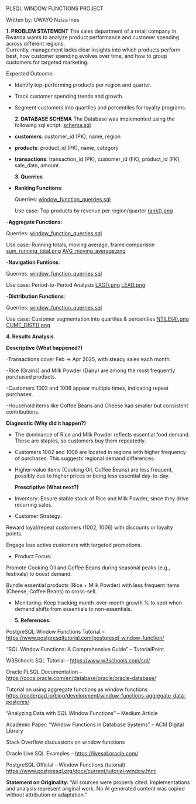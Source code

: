 PLSQL WINDOW FUNCTIONS PROJECT

Written by: UWAYO Nziza Ines

**1. PROBLEM STATEMENT**
The sales department of a retail company in Rwanda wants to analyze product performance and customer spending across different regions.  
Currently, management lacks clear insights into which products perform best, how customer spending evolves over time, and how to group customers for targeted marketing.  

Expected Outcome:
- Identify top-performing products per region and quarter.
- Track customer spending trends and growth.
- Segment customers into quartiles and percentiles for loyalty programs.

  **2. DATABASE SCHEMA**
  The Database was implemented using the following sql script: [schema.sql](scripts/schema.sql)
  
- **customers**: customer_id (PK), name, region  
- **products**: product_id (PK), name, category  
- **transactions**: transaction_id (PK), customer_id (FK), product_id (FK), sale_date, amount

  **3. Querries**
- **Ranking Functions**:

    Querries: [window_function_querries.sql](scripts/schema.sql)

    Use case: Top products by revenue per region/quarter
        [rank().png](screenshots/rank().png)

 -**Aggregate Functions**:

  Querries:  [window_function_querries.sql](scripts/schema.sql)

  Use case: Running totals, moving average, frame comparison
      [sum_running_total.png](screenshots/sum_running_total.png)
      [AVG_moving_average.png](screenshots/AVG_moving_average.png)

 -**Navigation Funtions**:

  Querries:  [window_function_querries.sql](scripts/schema.sql)

  Use case: Period-to-Period Analysis
      [LAG().png](screenshots/LAG().png)
      [LEAD.png](screenshots/LEAD.png)

-**Distribution Functions**:

  Querries:  [window_function_querries.sql](scripts/schema.sql)

  Use case: Customer segmentation into quartiles & percentiles
       [NTILE(4).png](screenshots/NTILE(4).png)
       [CUME_DIST().png](screenshots/CUME_DIST.png)


**4. Results Analysis**

   **Descriptive (What happened?)**
   
-Transactions cover Feb → Apr 2025, with steady sales each month.

-Rice (Grains) and Milk Powder (Dairy) are among the most frequently purchased products.

-Customers 1002 and 1006 appear multiple times, indicating repeat purchases.

-Household items like Coffee Beans and Cheese had smaller but consistent contributions.

   **Diagnostic (Why did it happen?)**
   
- The dominance of Rice and Milk Powder reflects essential food demand. These are staples, so customers buy them repeatedly.
  
- Customers 1002 and 1006 are located in regions with higher frequency of purchases. This suggests regional demand differences.
  
- Higher-value items (Cooking Oil, Coffee Beans) are less frequent, possibly due to higher prices or being less essential day-to-day.

    **Prescriptive (What next?)**
  
- Inventory: Ensure stable stock of Rice and Milk Powder, since they drive recurring sales.
  
- Customer Strategy:
  
Reward loyal/repeat customers (1002, 1006) with discounts or loyalty points.

Engage less active customers with targeted promotions.

- Product Focus:
  
Promote Cooking Oil and Coffee Beans during seasonal peaks (e.g., festivals) to boost demand.

Bundle essential products (Rice + Milk Powder) with less frequent items (Cheese, Coffee Beans) to cross-sell.

- Monitoring: Keep tracking month-over-month growth % to spot when demand shifts from essentials to non-essentials.

    **5. References:**
  
PostgreSQL Window Functions Tutorial – https://www.postgresqltutorial.com/postgresql-window-function/

“SQL Window Functions: A Comprehensive Guide” – TutorialPoint

W3Schools SQL Tutorial – https://www.w3schools.com/sql/

Oracle PLSQL Documentation – https://docs.oracle.com/en/database/oracle/oracle-database/

Tutorial on using aggregate functions as window functions
https://coderpad.io/blog/development/window-functions-aggregate-data-postgres/

“Analyzing Data with SQL Window Functions” – Medium Article

Academic Paper: “Window Functions in Database Systems” – ACM Digital Library

Stack Overflow discussions on window functions

Oracle Live SQL Examples – https://livesql.oracle.com/

PostgreSQL Official – Window Functions (tutorial)
https://www.postgresql.org/docs/current/tutorial-window.html


**Statement on Originality:**
 “All sources were properly cited. Implementations and analysis represent original work. No AI
generated content was copied without attribution or adaptation.”


  
    
